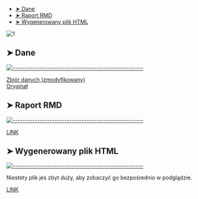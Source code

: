 
* [➤ Dane](#-data)
* [➤ Raport RMD](#-raport)
* [➤ Wygenerowany plik HTML](#-html)

![1](https://user-images.githubusercontent.com/9076417/72381127-1d165600-3717-11ea-983f-91fa400106db.png)

## ➤ Dane
[![-----------------------------------------------------](https://user-images.githubusercontent.com/9076417/72381127-1d165600-3717-11ea-983f-91fa400106db.png)](#raport)

<a href="https://github.com/Mattioo/Programowanie-w-R-Projekt/blob/master/abalone_missing.csv">Zbiór danych (zmodyfikowany)</a>
<br />
<a href="https://archive.ics.uci.edu/ml/datasets/Abalone">Oryginał</a>

## ➤ Raport RMD
[![-----------------------------------------------------](https://user-images.githubusercontent.com/9076417/72381127-1d165600-3717-11ea-983f-91fa400106db.png)](#raport)

<a href="https://github.com/Mattioo/Programowanie-w-R-Projekt/blob/master/README.rmd">LINK</a>

## ➤ Wygenerowany plik HTML
[![-----------------------------------------------------](https://user-images.githubusercontent.com/9076417/72381127-1d165600-3717-11ea-983f-91fa400106db.png)](#html)

<p>Niestety plik jes zbyt duży, aby zobaczyć go bezpośrednio w podglądzie.</p>
<a href="https://github.com/Mattioo/Programowanie-w-R-Projekt/blob/master/README.html">LINK</a>
